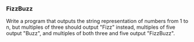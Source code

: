 <h3>FizzBuzz</h3>

<p>
  Write a program that outputs the string representation of numbers from 1 to n, but multiples
  of three should output "Fizz" instead, multiples of five output "Buzz", and multiples of
  both three and five output "FizzBuzz".
</p>
